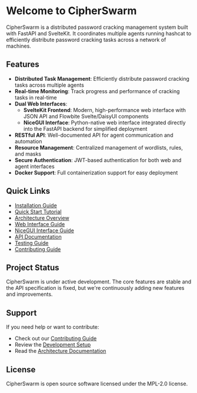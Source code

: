 # Welcome to CipherSwarm

CipherSwarm is a distributed password cracking management system built with FastAPI and SvelteKit. It coordinates multiple agents running hashcat to efficiently distribute password cracking tasks across a network of machines.

## Features

- **Distributed Task Management**: Efficiently distribute password cracking tasks across multiple agents
- **Real-time Monitoring**: Track progress and performance of cracking tasks in real-time
- **Dual Web Interfaces**:
  - **SvelteKit Frontend**: Modern, high-performance web interface with JSON API and Flowbite Svelte/DaisyUI components
  - **NiceGUI Interface**: Python-native web interface integrated directly into the FastAPI backend for simplified deployment
- **RESTful API**: Well-documented API for agent communication and automation
- **Resource Management**: Centralized management of wordlists, rules, and masks
- **Secure Authentication**: JWT-based authentication for both web and agent interfaces
- **Docker Support**: Full containerization support for easy deployment

## Quick Links

- [Installation Guide](getting-started/installation.md)
- [Quick Start Tutorial](getting-started/quick-start.md)
- [Architecture Overview](architecture/overview.md)
- [Web Interface Guide](user-guide/web-interface.md)
- [NiceGUI Interface Guide](user-guide/nicegui-interface.md)
- [API Documentation](api/agent.md)
- [Testing Guide](development/testing.md)
- [Contributing Guide](development/contributing.md)

## Project Status

CipherSwarm is under active development. The core features are stable and the API specification is fixed, but we're continuously adding new features and improvements.

## Support

If you need help or want to contribute:

- Check out our [Contributing Guide](development/contributing.md)
- Review the [Development Setup](development/setup.md)
- Read the [Architecture Documentation](architecture/overview.md)

## License

CipherSwarm is open source software licensed under the MPL-2.0 license.
